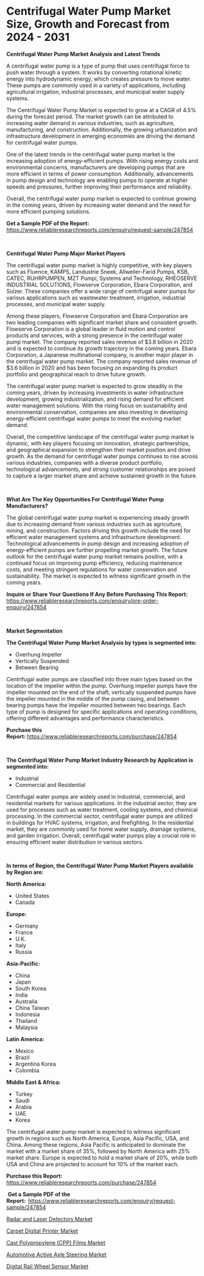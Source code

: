 <p><h1>Centrifugal Water Pump Market Size, Growth and Forecast from 2024 - 2031</h1></p><p><strong>Centrifugal Water Pump Market Analysis and Latest Trends</strong></p>
<p><p>A centrifugal water pump is a type of pump that uses centrifugal force to push water through a system. It works by converting rotational kinetic energy into hydrodynamic energy, which creates pressure to move water. These pumps are commonly used in a variety of applications, including agricultural irrigation, industrial processes, and municipal water supply systems.</p><p>The Centrifugal Water Pump Market is expected to grow at a CAGR of 4.5% during the forecast period. The market growth can be attributed to increasing water demand in various industries, such as agriculture, manufacturing, and construction. Additionally, the growing urbanization and infrastructure development in emerging economies are driving the demand for centrifugal water pumps.</p><p>One of the latest trends in the centrifugal water pump market is the increasing adoption of energy-efficient pumps. With rising energy costs and environmental concerns, manufacturers are developing pumps that are more efficient in terms of power consumption. Additionally, advancements in pump design and technology are enabling pumps to operate at higher speeds and pressures, further improving their performance and reliability.</p><p>Overall, the centrifugal water pump market is expected to continue growing in the coming years, driven by increasing water demand and the need for more efficient pumping solutions.</p></p>
<p><strong>Get a Sample PDF of the Report:&nbsp;</strong> <a href="https://www.reliableresearchreports.com/enquiry/request-sample/247854">https://www.reliableresearchreports.com/enquiry/request-sample/247854</a></p>
<p>&nbsp;</p>
<p><strong>Centrifugal Water Pump Major Market Players</strong></p>
<p><p>The centrifugal water pump market is highly competitive, with key players such as Fluence, KAMPS, Landustrie Sneek, Allweiler-Farid Pumps, KSB, CATEC, RUHRPUMPEN, MZT Pumpi, Systems and Technology, RHEOSERVE INDUSTRIAL SOLUTIONS, Flowserve Corporation, Ebara Corporation, and Sulzer. These companies offer a wide range of centrifugal water pumps for various applications such as wastewater treatment, irrigation, industrial processes, and municipal water supply.</p><p>Among these players, Flowserve Corporation and Ebara Corporation are two leading companies with significant market share and consistent growth. Flowserve Corporation is a global leader in fluid motion and control products and services, with a strong presence in the centrifugal water pump market. The company reported sales revenue of $3.8 billion in 2020 and is expected to continue its growth trajectory in the coming years. Ebara Corporation, a Japanese multinational company, is another major player in the centrifugal water pump market. The company reported sales revenue of $3.6 billion in 2020 and has been focusing on expanding its product portfolio and geographical reach to drive future growth.</p><p>The centrifugal water pump market is expected to grow steadily in the coming years, driven by increasing investments in water infrastructure development, growing industrialization, and rising demand for efficient water management solutions. With the rising focus on sustainability and environmental conservation, companies are also investing in developing energy-efficient centrifugal water pumps to meet the evolving market demand.</p><p>Overall, the competitive landscape of the centrifugal water pump market is dynamic, with key players focusing on innovation, strategic partnerships, and geographical expansion to strengthen their market position and drive growth. As the demand for centrifugal water pumps continues to rise across various industries, companies with a diverse product portfolio, technological advancements, and strong customer relationships are poised to capture a larger market share and achieve sustained growth in the future.</p></p>
<p>&nbsp;</p>
<p><strong>What Are The Key Opportunities For Centrifugal Water Pump Manufacturers?</strong></p>
<p><p>The global centrifugal water pump market is experiencing steady growth due to increasing demand from various industries such as agriculture, mining, and construction. Factors driving this growth include the need for efficient water management systems and infrastructure development. Technological advancements in pump design and increasing adoption of energy-efficient pumps are further propelling market growth. The future outlook for the centrifugal water pump market remains positive, with a continued focus on improving pump efficiency, reducing maintenance costs, and meeting stringent regulations for water conservation and sustainability. The market is expected to witness significant growth in the coming years.</p></p>
<p><strong>Inquire or Share Your Questions If Any Before Purchasing This Report:</strong> <a href="https://www.reliableresearchreports.com/enquiry/pre-order-enquiry/247854">https://www.reliableresearchreports.com/enquiry/pre-order-enquiry/247854</a></p>
<p>&nbsp;</p>
<p><strong>Market Segmentation</strong></p>
<p><strong>The Centrifugal Water Pump Market Analysis by types is segmented into:</strong></p>
<p><ul><li>Overhung Impeller</li><li>Vertically Suspended</li><li>Between Bearing</li></ul></p>
<p><p>Centrifugal water pumps are classified into three main types based on the location of the impeller within the pump. Overhung impeller pumps have the impeller mounted on the end of the shaft, vertically suspended pumps have the impeller mounted in the middle of the pump casing, and between bearing pumps have the impeller mounted between two bearings. Each type of pump is designed for specific applications and operating conditions, offering different advantages and performance characteristics.</p></p>
<p><strong>Purchase this Report:&nbsp;</strong><a href="https://www.reliableresearchreports.com/purchase/247854">https://www.reliableresearchreports.com/purchase/247854</a></p>
<p>&nbsp;</p>
<p><strong>The Centrifugal Water Pump Market Industry Research by Application is segmented into:</strong></p>
<p><ul><li>Industrial</li><li>Commercial and Residential</li></ul></p>
<p><p>Centrifugal water pumps are widely used in industrial, commercial, and residential markets for various applications. In the industrial sector, they are used for processes such as water treatment, cooling systems, and chemical processing. In the commercial sector, centrifugal water pumps are utilized in buildings for HVAC systems, irrigation, and firefighting. In the residential market, they are commonly used for home water supply, drainage systems, and garden irrigation. Overall, centrifugal water pumps play a crucial role in ensuring efficient water distribution in various sectors.</p></p>
<p>&nbsp;</p>
<p><strong>In terms of Region, the Centrifugal Water Pump Market Players available by Region are:</strong></p>
<p>
    <p> <strong> North America: </strong>
        <ul>
            <li>United States</li>
            <li>Canada</li>
        </ul>
        </p> 
    <p> <strong> Europe: </strong>
        <ul>
            <li>Germany</li>
            <li>France</li>
            <li>U.K.</li>
            <li>Italy</li>
            <li>Russia</li>
        </ul>
        </p> 
    <p> <strong> Asia-Pacific: </strong>
        <ul>
            <li>China</li>
            <li>Japan</li>
            <li>South Korea</li>
            <li>India</li>
            <li>Australia</li>
            <li>China Taiwan</li>
            <li>Indonesia</li>
            <li>Thailand</li>
            <li>Malaysia</li>
        </ul>
        </p> 
    <p> <strong> Latin America: </strong>
        <ul>
            <li>Mexico</li>
            <li>Brazil</li>
            <li>Argentina Korea</li>
            <li>Colombia</li>
        </ul>
        </p> 
    <p> <strong> Middle East & Africa: </strong>
        <ul>
            <li>Turkey</li>
            <li>Saudi</li>
            <li>Arabia</li>
            <li>UAE</li>
            <li>Korea</li>
        </ul>
    </p>
    </p>
<p><p>The centrifugal water pump market is expected to witness significant growth in regions such as North America, Europe, Asia Pacific, USA, and China. Among these regions, Asia Pacific is anticipated to dominate the market with a market share of 35%, followed by North America with 25% market share. Europe is expected to hold a market share of 20%, while both USA and China are projected to account for 10% of the market each.</p></p>
<p><strong>Purchase this Report: </strong><a href="https://www.reliableresearchreports.com/purchase/247854">https://www.reliableresearchreports.com/purchase/247854</a></p>
<p>&nbsp;<strong>Get a Sample PDF of the Report:&nbsp;&nbsp;</strong><a href="https://www.reliableresearchreports.com/enquiry/request-sample/247854">https://www.reliableresearchreports.com/enquiry/request-sample/247854</a></p>
<p><strong></strong></p>
<p><p><a href="https://nifty-kite-d51.notion.site/Radar-and-Laser-Detectors-Market-Research-Report-Provides-Critical-Insights-that-can-help-Shape-Busi-7958288a5ed5401b95bab64405ff682f">Radar and Laser Detectors Market</a></p><p><a href="https://github.com/zjyglelu/Market-Research-Report-List-1/blob/main/carpet-digital-printer-market.md">Carpet Digital Printer Market</a></p><p><a href="https://github.com/mbisetmhermsr/Market-Research-Report-List-1/blob/main/cast-polypropylene-cpp-films-market.md">Cast Polypropylene (CPP) Films Market</a></p><p><a href="https://five-trouble-98a.notion.site/Decoding-the-Automotive-Active-Axle-Steering-Market-A-Deep-Dive-into-the-Latest-Market-Trends-Mark-79f87b35c2484ce499a1243ccfaaf992">Automotive Active Axle Steering Market</a></p><p><a href="https://view.publitas.com/reportprime-1/digital-rail-wheel-sensor-market-research-report-reveals-the-latest-trends-and-opportunities-of-this-market-for-period-from-2024-2031/">Digital Rail Wheel Sensor Market</a></p></p>